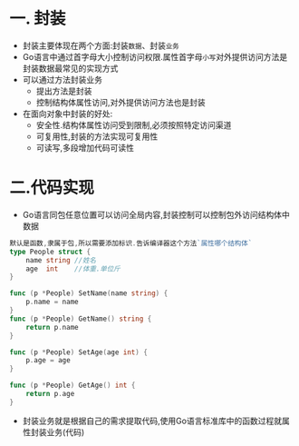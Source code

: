 # 一. 封装

* 封装主要体现在两个方面:封装`数据`、封装`业务`
* Go语言中通过首字母大小控制访问权限.属性首字母`小写`对外提供访问方法是封装数据最常见的实现方式
* 可以通过方法封装业务
  * 提出方法是封装
  * 控制结构体属性访问,对外提供访问方法也是封装
* 在面向对象中封装的好处:
  * 安全性.结构体属性访问受到限制,必须按照特定访问渠道
  * 可复用性,封装的方法实现可复用性
  * 可读写,多段增加代码可读性

# 二.代码实现

* Go语言同包任意位置可以访问全局内容,封装控制可以控制包外访问结构体中数据

```go
默认是函数,隶属于包,所以需要添加标识.告诉编译器这个方法`属性哪个结构体`
type People struct {
	name string //姓名
	age  int    //体重.单位斤
}

func (p *People) SetName(name string) {
	p.name = name
}
func (p *People) GetName() string {
	return p.name
}

func (p *People) SetAge(age int) {
	p.age = age
}

func (p *People) GetAge() int {
	return p.age
}
```

* 封装业务就是根据自己的需求提取代码,使用Go语言标准库中的函数过程就属性封装业务(代码)